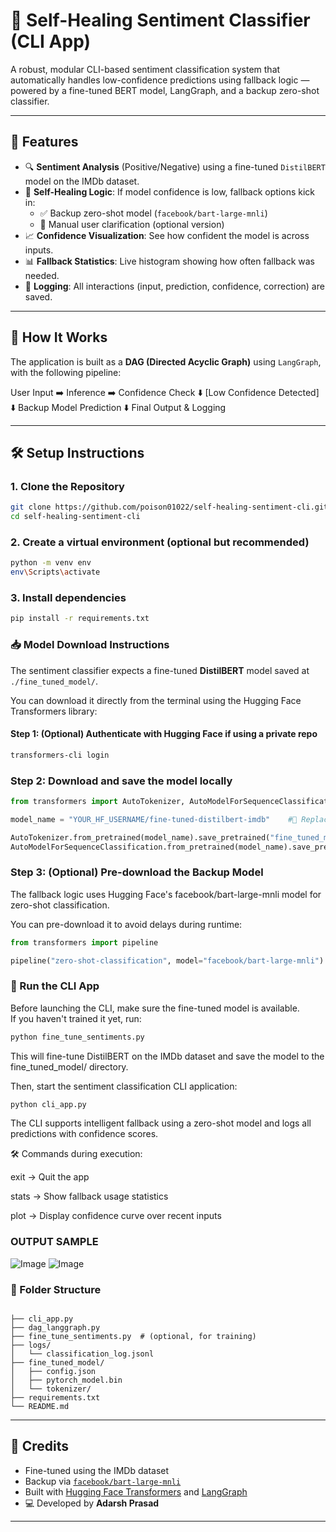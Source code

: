 # 💬 Self-Healing Sentiment Classifier (CLI App)

A robust, modular CLI-based sentiment classification system that automatically handles low-confidence predictions using fallback logic — powered by a fine-tuned BERT model, LangGraph, and a backup zero-shot classifier.

---

## 📌 Features

- 🔍 **Sentiment Analysis** (Positive/Negative) using a fine-tuned `DistilBERT` model on the IMDb dataset.
- 🧠 **Self-Healing Logic**: If model confidence is low, fallback options kick in:
  - ✅ Backup zero-shot model (`facebook/bart-large-mnli`)
  - 👤 Manual user clarification (optional version)
- 📈 **Confidence Visualization**: See how confident the model is across inputs.
- 📊 **Fallback Statistics**: Live histogram showing how often fallback was needed.
- 💾 **Logging**: All interactions (input, prediction, confidence, correction) are saved.

---

## 🚀 How It Works

The application is built as a **DAG (Directed Acyclic Graph)** using `LangGraph`, with the following pipeline:

User Input ➡️ Inference ➡️ Confidence Check
⬇️
[Low Confidence Detected]
⬇️
Backup Model Prediction
⬇️
Final Output & Logging


---

## 🛠️ Setup Instructions

### 1. Clone the Repository

```bash
git clone https://github.com/poison01022/self-healing-sentiment-cli.git
cd self-healing-sentiment-cli
```

### 2. Create a virtual environment (optional but recommended)

```bash
python -m venv env
env\Scripts\activate
```

### 3. Install dependencies

```bash
pip install -r requirements.txt
```

### 📥 Model Download Instructions

The sentiment classifier expects a fine-tuned **DistilBERT** model saved at `./fine_tuned_model/`.

You can download it directly from the terminal using the Hugging Face Transformers library:

#### Step 1: (Optional) Authenticate with Hugging Face if using a private repo
```bash
transformers-cli login
```

### Step 2: Download and save the model locally

```python
from transformers import AutoTokenizer, AutoModelForSequenceClassification

model_name = "YOUR_HF_USERNAME/fine-tuned-distilbert-imdb"    #🔁 Replace YOUR_HF_USERNAME/fine-tuned-distilbert-imdb with the actual model path from Hugging Face Hub.

AutoTokenizer.from_pretrained(model_name).save_pretrained("fine_tuned_model")
AutoModelForSequenceClassification.from_pretrained(model_name).save_pretrained("fine_tuned_model")
```

### Step 3: (Optional) Pre-download the Backup Model

The fallback logic uses Hugging Face's facebook/bart-large-mnli model for zero-shot classification.

You can pre-download it to avoid delays during runtime:

```python
from transformers import pipeline

pipeline("zero-shot-classification", model="facebook/bart-large-mnli")
```

### 🚀 Run the CLI App

Before launching the CLI, make sure the fine-tuned model is available.  
If you haven't trained it yet, run:

```bash
python fine_tune_sentiments.py
```
This will fine-tune DistilBERT on the IMDb dataset and save the model to the fine_tuned_model/ directory.

Then, start the sentiment classification CLI application:

```bash
python cli_app.py
```

The CLI supports intelligent fallback using a zero-shot model and logs all predictions with confidence scores.



🛠️ Commands during execution:

exit → Quit the app

stats → Show fallback usage statistics

plot → Display confidence curve over recent inputs

### OUTPUT SAMPLE

![Image](https://github.com/user-attachments/assets/9e3f3848-fefb-4fb6-8d0e-768008478140)
![Image](https://github.com/user-attachments/assets/051d2eca-b4db-44e1-a8c9-09adaf810021)


### 📁 Folder Structure

```arduino

├── cli_app.py
├── dag_langgraph.py
├── fine_tune_sentiments.py  # (optional, for training)
├── logs/
│   └── classification_log.jsonl
├── fine_tuned_model/
│   ├── config.json
│   ├── pytorch_model.bin
│   └── tokenizer/
├── requirements.txt
└── README.md
```

---

## 🧠 Credits

- Fine-tuned using the IMDb dataset  
- Backup via [`facebook/bart-large-mnli`](https://huggingface.co/facebook/bart-large-mnli)  
- Built with [Hugging Face Transformers](https://huggingface.co) and [LangGraph](https://python.langchain.com/docs/langgraph)  
- 💻 Developed by **Adarsh Prasad**

---
